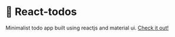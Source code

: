 # 📝 React-todos

Minimalist todo app built using reactjs and material ui.
[Check it out!](https://react-t0d0s.netlify.app/)